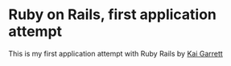 # Ruby on Rails, first application attempt

This is my first application attempt with Ruby Rails
by [Kai Garrett](http://garrettware.com)
